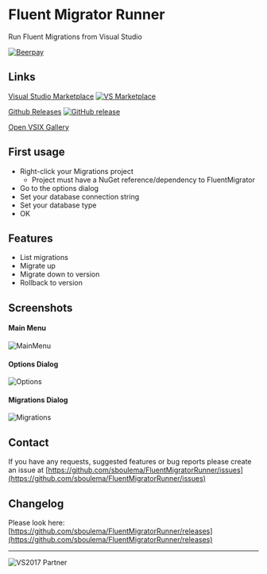 # Fluent Migrator Runner
Run Fluent Migrations from Visual Studio

[![Beerpay](https://img.shields.io/beerpay/sboulema/FluentMigratorRunner.svg?style=flat)](https://beerpay.io/sboulema/FluentMigratorRunner)

## Links
[Visual Studio Marketplace](https://marketplace.visualstudio.com/items?itemName=SamirBoulema.FluentMigratorRunner) [![VS Marketplace](https://img.shields.io/vscode-marketplace/v/SamirBoulema.FluentMigratorRunner.svg)](https://marketplace.visualstudio.com/items?itemName=SamirBoulema.FluentMigratorRunner)

[Github Releases](https://github.com/sboulema/FluentMigratorRunner/releases) [![GitHub release](https://img.shields.io/github/release/sboulema/FluentMigratorRunner.svg)](https://github.com/sboulema/FluentMigratorRunner/releases)

[Open VSIX Gallery](http://vsixgallery.com/extension/FluentMigratorRunner.1bb58302-05fb-4ce7-9c09-deef420e262c/)

## First usage
- Right-click your Migrations project 
  - Project must have a NuGet reference/dependency to FluentMigrator
- Go to the options dialog
- Set your database connection string
- Set your database type
- OK

## Features
- List migrations
- Migrate up
- Migrate down to version
- Rollback to version

## Screenshots

#### Main Menu
![MainMenu](https://i.imgur.com/FB0pjkG.png)

#### Options Dialog
![Options](https://i.imgur.com/xSEgMIL.png)

#### Migrations Dialog
![Migrations](https://i.imgur.com/6y07lne.png)

## Contact
If you have any requests, suggested features or bug reports please create an issue at [https://github.com/sboulema/FluentMigratorRunner/issues](https://github.com/sboulema/FluentMigratorRunner/issues)

## Changelog
Please look here: [https://github.com/sboulema/FluentMigratorRunner/releases](https://github.com/sboulema/FluentMigratorRunner/releases)


---

![VS2017 Partner](http://i.imgur.com/wlgwRF1.png)
